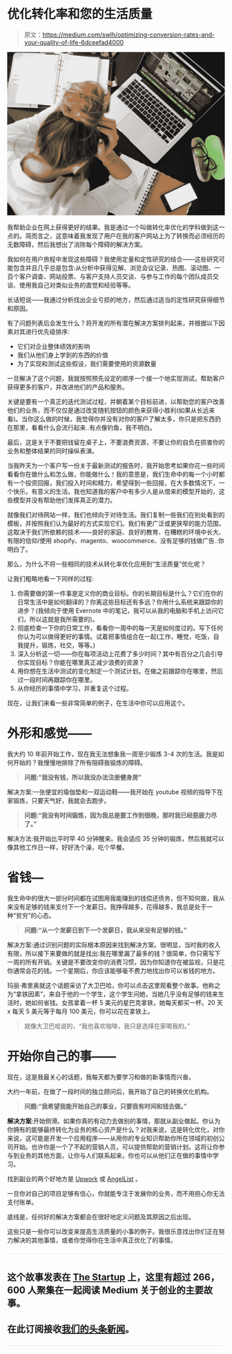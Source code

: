 # 优化转化率和您的生活质量

> 原文：<https://medium.com/swlh/optimizing-conversion-rates-and-your-quality-of-life-6dceefad4000>

![](img/e2fbbe9e470be2af5738d98633d234e1.png)

我帮助企业在网上获得更好的结果。我是通过一个叫做转化率优化的学科做到这一点的。简而言之，这意味着我发现了用户在我的客户网站上为了转换而必须经历的无数障碍，然后我想出了消除每个障碍的解决方案。

我如何在用户旅程中发现这些障碍？我使用定量和定性研究的结合——这些研究可能包含并且几乎总是包含:从分析中获得见解、浏览会议记录、热图、滚动图、一百个客户调查、网站投票、与客户支持人员交谈、与参与工作的每个团队成员交谈、使用我自己对类似业务的直觉和经验等等。

长话短说——我通过分析找出企业亏损的地方，然后通过适当的定性研究获得细节和原因。

有了问题列表后会发生什么？将开发的所有潜在解决方案排列起来，并根据以下因素对其进行优先级排序:

*   它们对企业整体绩效的影响
*   我们从他们身上学到的东西的价值
*   为了实现和测试这些假设，我们需要使用的资源数量

一旦解决了这个问题，我就按照预先设定的顺序一个接一个地实现测试，帮助客户获得更多的客户，并改进他们的产品和服务。

关键是要有一个真正的迭代测试过程，并朝着某个目标前进，以帮助您的客户改善他们的业务，而不仅仅是通过改变随机按钮的颜色来获得小胜利(如果从长远来看)。当你这么做的时候，我觉得你并没有对你的客户了解太多，你只是把东西扔在那里，看看什么会流行起来..有点像钓鱼，我不明白。

最后，这是关于不要把钱留在桌子上，不要浪费资源，不要让你的自负在损害你的业务和整体结果的同时操纵表演。

当我昨天为一个客户写一份关于最新测试的报告时，我开始思考如果你花一些时间看看你在做什么和怎么做，你能做什么！我的意思是，我们生命中的每一个小时都有一个投资回报，我们投入时间和精力，希望得到一些回报，在大多数情况下，一个快乐，有意义的生活。我也知道我的客户中有多少人是从借来的模型开始的，这些模型并没有帮助他们发挥真正的潜力。

就像我们对待网站一样，我们也倾向于对待生活。我们复制一些我们在别处看到的模板，并按照我们认为最好的方式实现它们。我们有更广泛或更狭窄的能力范围，这取决于我们所依赖的技术——良好的家庭、良好的教育、在糟糕的环境中长大、有限的信仰/使用 shopify、magento、woocommerce、没有足够的钱做广告..你明白了。

那么，为什么不将一些相同的技术从转化率优化应用到“生活质量”优化呢？

让我们粗略地看一下同样的过程:

1.  你需要做的第一件事是定义你的商业目标。你的长期目标是什么？它们在你的日常生活中是如何翻译的？你离这些目标还有多远？你用什么系统来跟踪你的进步？(我倾向于使用 Evernote 中的笔记，我可以从我的电脑和手机上访问它们，所以这就是我所需要的)。
2.  彻底检查一下你的日常工作，看看你一周中的每一天是如何度过的。写下任何你认为可以做得更好的事情。试着把事情组合在一起(工作，睡觉，吃饭，自我提升，锻炼，社交，等等。)
3.  深入分析这一切——你在每项活动上花费了多少时间？其中有百分之几会引导你实现目标？你能在哪里真正减少浪费的资源？
4.  用你想在生活中测试的变化制定一个测试计划。在做之前跟踪你在哪里，然后过一段时间再跟踪你在哪里。
5.  从你经历的事情中学习，并重复这个过程。

现在，让我们来看一些非常简单的例子，在生活中你可以应用这个。

# 外形和感觉——

我大约 10 年前开始工作，现在我无法想象我一周至少锻炼 3-4 次的生活。我是如何开始的？我慢慢地排除了所有阻碍我锻炼的障碍。

> **问题:“我没有钱，所以我没办法注册健身房”**

解决方案:一张便宜的瑜伽垫和一双运动鞋——我开始在 youtube 视频的指导下在家锻炼，只要天气好，我就会去跑步。

> **问题:“我没有时间锻炼，因为我总是要工作到很晚，那时我已经筋疲力尽了。”**

解决方法:我开始比平时早 40 分钟醒来。我会适应 35 分钟的锻炼，然后我就可以像其他工作日一样，好好洗个澡，吃个早餐。

# 省钱—

我生命中的很大一部分时间都在试图用我能赚到的钱偿还债务，但不知何故，我从来没有足够的钱来支付下一个发薪日。我挣得越多，花得越多，我总是处于一种“贫穷”的心态。

> **问题:“从一个发薪日到下一个发薪日，我从来没有足够的钱。”**

解决方案:通过识别问题的实际根本原因来找到解决方案。很明显，当时我的收入有限，所以接下来要做的就是找出:我在哪里漏了最多的钱？很简单，你只需写下一周的所有开销。关键是不要改变你的消费习惯，因为你知道你在被监视，只是花你通常会花的钱。一个星期后，你应该能够毫不费力地找出你可以省钱的地方。

玛丽·弗里奥就这个话题采访了大卫巴哈，你可以点击这里观看整个故事。他称之为“拿铁因素”，来自于他的一个学生，这个学生问她，当她几乎没有足够的钱来生活时，她如何省钱。女孩拿着一杯 5 美元的星巴克拿铁，她每天都买一杯。20 天 x 每天 5 美元等于每月 100 美元，你可以花在拿铁上。

> 就像大卫巴哈说的，“我也喜欢咖啡，我只是选择在家喝我的。”

# 开始你自己的事——

现在，这是我最关心的话题，我每天都为要学习和做的新事情而兴奋。

大约一年前，在做了一段时间的独立顾问后，我开始了自己的转换优化机构。

> **问题:“我希望我能开始自己的事业，只要我有时间和钱去做。”**

**解决方案**:开始侧滑。如果你真的有动力去做别的事情，那就从副业做起。你认为你拥有的能够最终转化为业务的核心资产是什么？对我来说，这是转化优化，对你来说，这可能是开发一个应用程序——从用你的专业知识帮助你所在领域的初创公司开始。也许你是一个了不起的营销人员，可以提供帮助的营销计划。这将让你参与到业务的其他方面，让你与人们联系起来，你也可以从他们正在做的事情中学习。

找到副业的两个好地方是 [Upwork](https://www.upwork.com) 或 [AngelList](https://angel.co/) 。

一旦你对自己的项目足够有信心，你就能专注于发展你的业务，而不用担心你无法支付账单。

底线是，任何好的解决方案都会在很好地定义问题及其原因之后出现。

这些只是一些你可以改变来提高生活质量的小事的例子。我很乐意找出你们正在努力解决的其他事情，或者你觉得你在生活中真正优化了的事情。

![](img/731acf26f5d44fdc58d99a6388fe935d.png)

## 这个故事发表在 [The Startup](https://medium.com/swlh) 上，这里有超过 266，600 人聚集在一起阅读 Medium 关于创业的主要故事。

## 在此订阅接收[我们的头条新闻](http://growthsupply.com/the-startup-newsletter/)。

![](img/731acf26f5d44fdc58d99a6388fe935d.png)